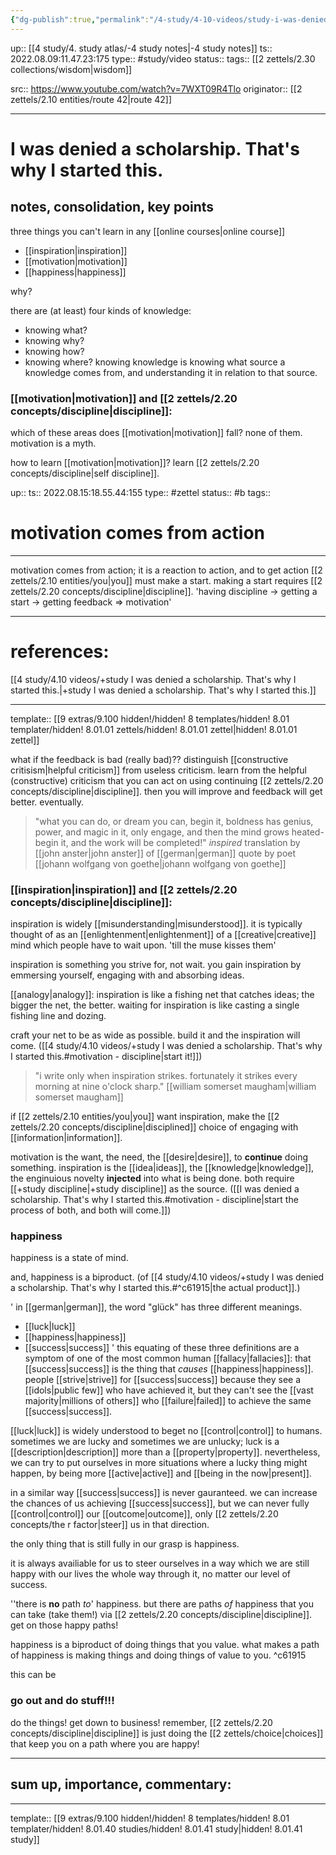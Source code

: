 ```yaml
---
{"dg-publish":true,"permalink":"/4-study/4-10-videos/study-i-was-denied-a-scholarship-that-s-why-i-started-this/","dgHomeLink":true,"dgPassFrontmatter":false}
---
```


up:: [[4 study/4. study atlas/-4 study notes|-4 study notes]]
ts:: 2022.08.09:11.47.23:175
type:: #study/video
status:: 
tags:: [[2 zettels/2.30 collections/wisdom|wisdom]]

src:: https://www.youtube.com/watch?v=7WXT09R4Tlo
originator:: [[2 zettels/2.10 entities/route 42|route 42]]

____

# I was denied a scholarship. That's why I started this.

## notes, consolidation, key points

three things you can't learn in any [[online courses|online course]]
- [[inspiration|inspiration]]
- [[motivation|motivation]]
- [[happiness|happiness]]

why?

there are (at least) four kinds of knowledge:
- knowing what?
- knowing why?
- knowing how?
- knowing where?
knowing knowledge is knowing what source a knowledge comes from, and understanding it in relation to that source.

### [[motivation|motivation]] and [[2 zettels/2.20 concepts/discipline|discipline]]:

which of these areas does [[motivation|motivation]] fall? none of them.
motivation is a myth.

how to learn [[motivation|motivation]]? learn [[2 zettels/2.20 concepts/discipline|self discipline]].


<div class="transclusion internal-embed is-loaded"><div class="markdown-embed">

<div class="markdown-embed-title">



</div>

up:: 
ts:: 2022.08.15:18.55.44:155
type:: #zettel
status:: #b 
tags:: 

# motivation comes from action
____

motivation comes from action; it is a reaction to action, and to get action [[2 zettels/2.10 entities/you|you]] must make a start. making a start requires [[2 zettels/2.20 concepts/discipline|discipline]].
'having discipline -> getting a start -> getting feedback => motivation'

____
# references:

[[4 study/4.10 videos/+study I was denied a scholarship. That's why I started this.|+study I was denied a scholarship. That's why I started this.]]

____
template:: [[9 extras/9.100 hidden!/hidden! 8 templates/hidden! 8.01 templater/hidden! 8.01.01 zettels/hidden! 8.01.01 zettel|hidden! 8.01.01 zettel]]


</div></div>


what if the feedback is bad (really bad)?? distinguish [[constructive critisism|helpful criticism]] from useless criticism.
learn from the helpful (constructive) criticism that you can act on using continuing [[2 zettels/2.20 concepts/discipline|discipline]]. then you will improve and feedback will get better. eventually.

> "what you can do, or dream you can, begin it,
> boldness has genius, power, and magic in it,
> only engage, and then the mind grows heated-
> begin it, and the work will be completed!"
> *inspired* translation by [[john anster|john anster]] of [[german|german]] quote by poet [[johann wolfgang von goethe|johann wolfgang von goethe]]

### [[inspiration|inspiration]] and [[2 zettels/2.20 concepts/discipline|discipline]]:

inspiration is widely [[misunderstanding|misunderstood]]. it is typically thought of as an [[enlightenment|enlightenment]] of a [[creative|creative]] mind which people have to wait upon. 'till the muse kisses them'

inspiration is something you strive for, not wait.
you gain inspiration by emmersing yourself, engaging with and absorbing ideas. 

[[analogy|analogy]]: inspiration is like a fishing net that catches ideas; the bigger the net, the better.
waiting for inspiration is like casting a single fishing line and dozing.

craft your net to be as wide as possible. build it and the inspiration will come.
([[4 study/4.10 videos/+study I was denied a scholarship. That's why I started this.#motivation - discipline|start it!]])

> "i write only when inspiration strikes.
> fortunately it strikes every morning at nine o'clock sharp."
> [[william somerset maugham|william somerset maugham]]

if [[2 zettels/2.10 entities/you|you]] want inspiration, make the [[2 zettels/2.20 concepts/discipline|disciplined]] choice of engaging with [[information|information]].

motivation is the want, the need, the [[desire|desire]], to **continue** doing something.
inspiration is the [[idea|ideas]], the [[knowledge|knowledge]], the enginuious novelty **injected** into what is being done.
both require [[+study discipline|+study discipline]] as the source. ([[I was denied a scholarship. That's why I started this.#motivation - discipline|start the process of both, and both will come.]])

### happiness

happiness is a state of mind.

and, happiness is a biproduct. (of [[4 study/4.10 videos/+study I was denied a scholarship. That's why I started this.#^c61915|the actual product]].)

'
in [[german|german]], the word "glück" has three different meanings.
- [[luck|luck]]
- [[happiness|happiness]]
- [[success|success]]
'
this equating of these three definitions are a symptom of one of the most common human [[fallacy|fallacies]]: that [[success|success]] is the thing that *causes* [[happiness|happiness]]. people [[strive|strive]] for [[success|success]] because they see a [[idols|public few]] who have achieved it, but they can't see the [[vast majority|millions of others]] who [[failure|failed]] to achieve the same [[success|success]].

[[luck|luck]] is widely understood to beget no [[control|control]] to humans. sometimes we are lucky and sometimes we are unlucky; luck is a [[description|description]] more than a [[property|property]]. nevertheless, we can try to put ourselves in more situations where a lucky thing might happen, by being more [[active|active]] and [[being in the now|present]].

in a similar way [[success|success]] is never gauranteed. we can increase the chances of us achieving [[success|success]], but we can never fully [[control|control]] our [[outcome|outcome]], only [[2 zettels/2.20 concepts/the r factor|steer]] us in that direction.

the only thing that is still fully in our grasp is happiness.

it is always availiable for us to steer ourselves in a way which we are still happy with our lives the whole way through it, no matter our level of success.

''there is **no** path *to*' happiness. but there are paths *of* happiness that you can take
(take them!) via [[2 zettels/2.20 concepts/discipline|discipline]]. get on those happy paths!

happiness is a biproduct of doing things that you value. what makes a path of happiness is making things and doing things of value to you. ^c61915

this can be 

### go out and do stuff!!!
do the things! get down to business!
remember, [[2 zettels/2.20 concepts/discipline|discipline]] is just doing the [[2 zettels/choice|choices]] that keep you on a path where you are happy!


____
## sum up, importance, commentary:



____
template:: [[9 extras/9.100 hidden!/hidden! 8 templates/hidden! 8.01 templater/hidden! 8.01.40 studies/hidden! 8.01.41 study|hidden! 8.01.41 study]]
